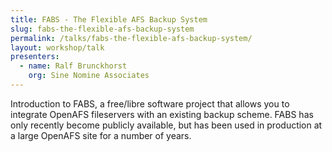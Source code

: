 ```yaml
---
title: FABS - The Flexible AFS Backup System
slug: fabs-the-flexible-afs-backup-system
permalink: /talks/fabs-the-flexible-afs-backup-system/
layout: workshop/talk
presenters:
  - name: Ralf Brunckhorst
    org: Sine Nomine Associates
---
```


Introduction to FABS, a free/libre software project that allows you to
integrate OpenAFS fileservers with an existing backup scheme. FABS has only
recently become publicly available, but has been used in production at a large
OpenAFS site for a number of years.
